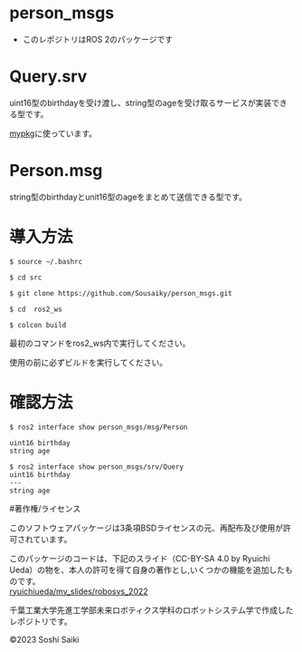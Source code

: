 # person_msgs

* このレポジトリはROS 2のパッケージです

# Query.srv

uint16型のbirthdayを受け渡し、string型のageを受け取るサービスが実装できる型です。  

[mypkg](https://github.com/Sousaiky/mypkg)に使っています。  

# Person.msg

string型のbirthdayとunit16型のageをまとめて送信できる型です。  

# 導入方法

```
$ source ~/.bashrc

$ cd src

$ git clone https://github.com/Sousaiky/person_msgs.git

$ cd  ros2_ws

$ colcon build
```
最初のコマンドをros2_ws内で実行してください。  

使用の前に必ずビルドを実行してください。  

# 確認方法

```
$ ros2 interface show person_msgs/msg/Person

uint16 birthday
string age

$ ros2 interface show person_msgs/srv/Query
uint16 birthday
---
string age
```

#著作権/ライセンス  

このソフトウェアパッケージは3条項BSDライセンスの元、再配布及び使用が許可されています。  

このパッケージのコードは、下記のスライド（CC-BY-SA 4.0 by Ryuichi Ueda）の物を、本人の許可を得て自身の著作とし,いくつかの機能を追加したものです。  
[ryuichiueda/my_slides/robosys_2022](https://github.com/ryuichiueda/my_slides/blob/master/robosys_2022)  

千葉工業大学先進工学部未来ロボティクス学科のロボットシステム学で作成したレポジトリです。  

©2023 Soshi Saiki
